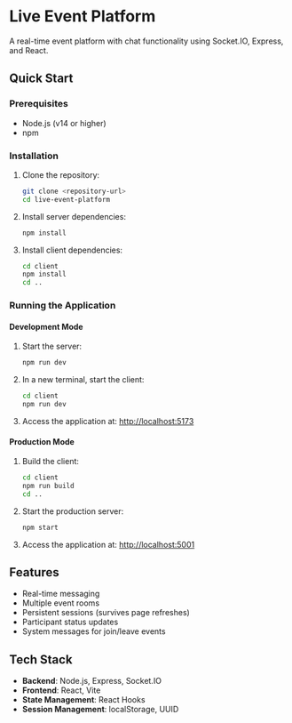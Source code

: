 # Live Event Platform

A real-time event platform with chat functionality using Socket.IO, Express, and React.

## Quick Start

### Prerequisites
- Node.js (v14 or higher)
- npm

### Installation

1. Clone the repository:
   ```bash
   git clone <repository-url>
   cd live-event-platform
   ```

2. Install server dependencies:
   ```bash
   npm install
   ```

3. Install client dependencies:
   ```bash
   cd client
   npm install
   cd ..
   ```

### Running the Application

#### Development Mode

1. Start the server:
   ```bash
   npm run dev
   ```

2. In a new terminal, start the client:
   ```bash
   cd client
   npm run dev
   ```

3. Access the application at: [http://localhost:5173](http://localhost:5173)

#### Production Mode

1. Build the client:
   ```bash
   cd client
   npm run build
   cd ..
   ```

2. Start the production server:
   ```bash
   npm start
   ```

3. Access the application at: [http://localhost:5001](http://localhost:5001)

## Features

- Real-time messaging
- Multiple event rooms
- Persistent sessions (survives page refreshes)
- Participant status updates
- System messages for join/leave events

## Tech Stack

- **Backend**: Node.js, Express, Socket.IO
- **Frontend**: React, Vite
- **State Management**: React Hooks
- **Session Management**: localStorage, UUID
